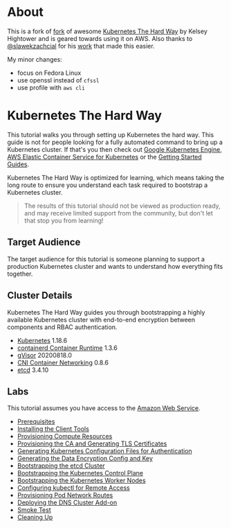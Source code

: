 # About

This is a fork of [fork](https://github.com/prabhatsharma/kubernetes-the-hard-way-aws) of awesome [Kubernetes The Hard Way](https://github.com/kelseyhightower/kubernetes-the-hard-way) by Kelsey Hightower and is geared towards using it on AWS.
Also thanks to [@slawekzachcial](https://github.com/slawekzachcial) for his [work](https://github.com/slawekzachcial/kubernetes-the-hard-way-aws) that made this easier.

My minor changes:
* focus on Fedora Linux
* use openssl instead of `cfssl`
* use profile with `aws cli`

# Kubernetes The Hard Way

This tutorial walks you through setting up Kubernetes the hard way.
This guide is not for people looking for a fully automated command to bring up a Kubernetes cluster.
If that's you then check out [Google Kubernetes Engine](https://cloud.google.com/kubernetes-engine),
[AWS Elastic Container Service for Kubernetes](https://aws.amazon.com/eks/) or the [Getting Started Guides](http://kubernetes.io/docs/getting-started-guides/).

Kubernetes The Hard Way is optimized for learning, which means taking the long route to ensure you understand each task required to bootstrap a Kubernetes cluster.

> The results of this tutorial should not be viewed as production ready, and may receive limited support from the community, but don't let that stop you from learning!

## Target Audience

The target audience for this tutorial is someone planning to support a production Kubernetes cluster and wants to understand how everything fits together.

## Cluster Details

Kubernetes The Hard Way guides you through bootstrapping a highly available Kubernetes cluster with end-to-end encryption between components and RBAC authentication.

* [Kubernetes](https://github.com/kubernetes/kubernetes) 1.18.6
* [containerd Container Runtime](https://github.com/containerd/containerd) 1.3.6
* [gVisor](https://github.com/google/gvisor) 20200818.0
* [CNI Container Networking](https://github.com/containernetworking/cni) 0.8.6
* [etcd](https://github.com/coreos/etcd) 3.4.10

## Labs

This tutorial assumes you have access to the [Amazon Web Service](https://aws.amazon.com/).

* [Prerequisites](docs/01-prerequisites.md)
* [Installing the Client Tools](docs/02-client-tools.md)
* [Provisioning Compute Resources](docs/03-compute-resources.md)
* [Provisioning the CA and Generating TLS Certificates](docs/04-certificate-authority.md)
* [Generating Kubernetes Configuration Files for Authentication](docs/05-kubernetes-configuration-files.md)
* [Generating the Data Encryption Config and Key](docs/06-data-encryption-keys.md)
* [Bootstrapping the etcd Cluster](docs/07-bootstrapping-etcd.md)
* [Bootstrapping the Kubernetes Control Plane](docs/08-bootstrapping-kubernetes-controllers.md)
* [Bootstrapping the Kubernetes Worker Nodes](docs/09-bootstrapping-kubernetes-workers.md)
* [Configuring kubectl for Remote Access](docs/10-configuring-kubectl.md)
* [Provisioning Pod Network Routes](docs/11-pod-network-routes.md)
* [Deploying the DNS Cluster Add-on](docs/12-dns-addon.md)
* [Smoke Test](docs/13-smoke-test.md)
* [Cleaning Up](docs/14-cleanup.md)
